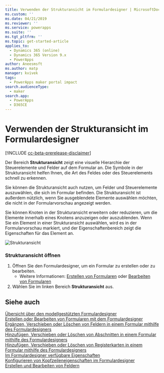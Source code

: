 ```yaml
---
title: Verwenden der Strukturansicht im Formulardesigner | MicrosoftDocs
ms.custom: ''
ms.date: 04/21/2019
ms.reviewer: ''
ms.service: powerapps
ms.suite: ''
ms.tgt_pltfrm: ''
ms.topic: get-started-article
applies_to:
  - Dynamics 365 (online)
  - Dynamics 365 Version 9.x
  - PowerApps
author: Aneesmsft
ms.author: matp
manager: kvivek
tags:
  - PowerApps maker portal impact
search.audienceType:
  - maker
search.app:
  - PowerApps
  - D365CE
---
```


# <a name="using-the-tree-view-in-the-form-designer"></a>Verwenden der Strukturansicht im Formulardesigner
[!INCLUDE [cc-beta-prerelease-disclaimer](../../includes/cc-beta-prerelease-disclaimer.md)]

Der Bereich **Strukturansicht** zeigt eine visuelle Hierarchie der Steuerelemente und Felder auf dem Formular an. Die Symbole in der Strukturansicht helfen Ihnen, die Art des Feldes oder des Steuerelements schnell zu erkennen. 

Sie können die Strukturansicht auch nutzen, um Felder und Steuerelemente auszuwählen, die sich im Formular befinden. Die Strukturansicht ist außerdem nützlich, wenn Sie ausgeblendete Elemente auswählen möchten, die nicht in der Formularvorschau angezeigt werden. 

Sie können Knoten in der Strukturansicht erweitern oder reduzieren, um die Elemente innerhalb eines Knotens anzuzeigen oder auszublenden. Wenn Sie ein Element in einer Strukturansicht auswählen, wird es in der Formularvorschau markiert, und der Eigenschaftenbereich zeigt die Eigenschaften für das Element an. 

   ![Strukturansicht](media/tree-view.png)

### <a name="open-the-tree-view"></a>Strukturansicht öffnen 
1. Öffnen Sie den Formulardesigner, um ein Formular zu erstellen oder zu bearbeiten. 
    - Weitere Informationen: [Erstellen von Formularen](create-and-edit-forms.md#create-a-form) oder [Bearbeiten von Formularen](create-and-edit-forms.md#edit-a-form)
2. Wählen Sie im linken Bereich **Strukturansicht** aus.

## <a name="see-also"></a>Siehe auch
[Übersicht über den modellgestützten Formulardesigner](form-designer-overview.md)  
[Erstellen oder Bearbeiten von Formularen mit dem Formulardesigner](create-and-edit-forms.md)  
[Ergänzen, Verschieben oder Löschen von Feldern in einem Formular mithilfe des Formulardesigners](add-move-or-delete-fields-on-form.md)  
[Hinzufügen, Verschieben oder Löschen von Abschnitten in einem Formular mithilfe des Formulardesigners](add-move-or-delete-sections-on-form.md)  
[Hinzufügen, Verschieben oder Löschen von Registerkarten in einem Formular mithilfe des Formulardesigners](add-move-or-delete-tabs-on-form.md)  
[Im Formulardesigner verfügbare Eigenschaften](form-designer-properties.md)  
[Konfigurieren von Kopfzeileneigenschaften im Formulardesigner](form-designer-header-properties.md)   
[Erstellen und Bearbeiten von Feldern](../common-data-service/create-edit-field-portal.md)
